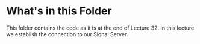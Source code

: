 # What's in this Folder

This folder contains the code as it is at the end of Lecture 32. In this lecture we establish the connection to our Signal Server.
